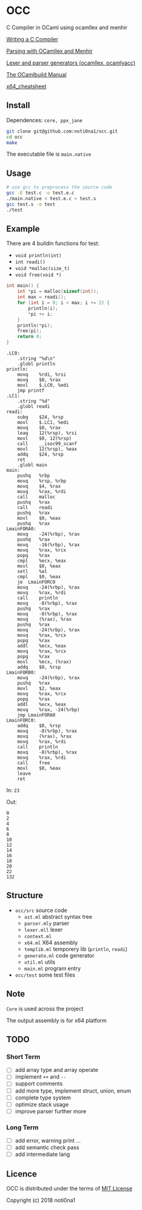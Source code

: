 # OCC

C Compiler in OCaml using ocamllex and menhir

[Writing a C Compiler](https://norasandler.com/2017/11/29/Write-a-Compiler.html)

[Parsing with OCamllex and Menhir](https://dev.realworldocaml.org/parsing-with-ocamllex-and-menhir.html)

[Lexer and parser generators (ocamllex, ocamlyacc)](https://caml.inria.fr/pub/docs/manual-ocaml/lexyacc.html)

[The OCamlbuild Manual](https://github.com/ocaml/ocamlbuild/blob/master/manual/manual.adoc)

[x64_cheatsheet]()

## Install

Dependences: `core, ppx_jane`

```bash
git clone git@github.com:noti0na1/occ.git
cd occ
make
```

The executable file is `main.native`

## Usage

```bash
# use gcc to preprocess the source code
gcc -E test.c -o test.e.c
./main.native < test.e.c > test.s
gcc test.s -o test
./test
```

## Example

There are 4 buildin functions for test:

* `void println(int)`
* `int readi()`
* `void *malloc(size_t)`
* `void free(void *)`

```c
int main() {
    int *pi = malloc(sizeof(int));
    int max = readi();
    for (int i = 0; i < max; i += 2) {
        println(i);
        *pi += i;
    }
    println(*pi);
    free(pi);
    return 0;
}
```

```assembly
.LC0:
	.string "%d\n"
	.globl println
println:
	movq	%rdi, %rsi
	movq	$0, %rax
	movl	$.LC0, %edi
	jmp	printf
.LC1:
	.string "%d"
	.globl readi
readi:
	subq	$24, %rsp
	movl	$.LC1, %edi
	movq	$0, %rax
	leaq	12(%rsp), %rsi
	movl	$0, 12(%rsp)
	call	__isoc99_scanf
	movl	12(%rsp), %eax
	addq	$24, %rsp
	ret
	.globl main
main:
	pushq	%rbp
	movq	%rsp, %rbp
	movq	$4, %rax
	movq	%rax, %rdi
	call	malloc
	pushq	%rax
	call	readi
	pushq	%rax
	movl	$0, %eax
	pushq	%rax
LmainFORA0:
	movq	-24(%rbp), %rax
	pushq	%rax
	movq	-16(%rbp), %rax
	movq	%rax, %rcx
	popq	%rax
	cmpl	%ecx, %eax
	movl	$0, %eax
	setl	%al
	cmpl	$0, %eax
	je	LmainFORC0
	movq	-24(%rbp), %rax
	movq	%rax, %rdi
	call	println
	movq	-8(%rbp), %rax
	pushq	%rax
	movq	-8(%rbp), %rax
	movq	(%rax), %rax
	pushq	%rax
	movq	-24(%rbp), %rax
	movq	%rax, %rcx
	popq	%rax
	addl	%ecx, %eax
	movq	%rax, %rcx
	popq	%rax
	movl	%ecx, (%rax)
	addq	$0, %rsp
LmainFORB0:
	movq	-24(%rbp), %rax
	pushq	%rax
	movl	$2, %eax
	movq	%rax, %rcx
	popq	%rax
	addl	%ecx, %eax
	movq	%rax, -24(%rbp)
	jmp	LmainFORA0
LmainFORC0:
	addq	$8, %rsp
	movq	-8(%rbp), %rax
	movq	(%rax), %rax
	movq	%rax, %rdi
	call	println
	movq	-8(%rbp), %rax
	movq	%rax, %rdi
	call	free
	movl	$0, %eax
	leave
	ret

```

In: `23`

Out:

```
0
2
4
6
8
10
12
14
16
18
20
22
132
```

## Structure

- `occ/src` source code
    - `ast.ml` abstract syntax tree
    - `parser.mly` parser
    - `lexer.mll` lexer
	- `context.ml`
	- `x64.ml` X64 assembly
	- `templib.ml` temporery lib (`println`, `readi`)
    - `generate.ml` code generator
	- `util.ml` utils
    - `main.ml` program entry
- `occ/test` some test files

## Note

`Core` is used across the project

The output assembly is for x64 platform

## TODO

### Short Term

- [ ] add array type and array operate
- [ ] implement `++` and `--`
- [ ] support comments
- [ ] add more type, implement struct, union, enum
- [ ] complete type system
- [ ] optimize stack usage
- [ ] improve parser further more

### Long Term

- [ ] add error, warning print ...
- [ ] add semantic check pass
- [ ] add intermediate lang

## Licence

OCC is distributed under the terms of [MIT License](LICENSE)

Copyright (c) 2018 noti0na1
